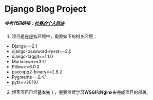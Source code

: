 # Django Blog Project

##### 参考代码链接：[杜赛的个人网站](https://www.dusaiphoto.com/)

1. 项目是在虚拟环境中，需要如下的相关环境：
- Django==2.1
- django-password-reset==2.0
- django-taggit==1.1.0
- Markdown==3.1.1
- Pillow==6.0.0
- psycopg2-binary==2.8.2
- Pygments==2.4.1
- pytz==2019.1

2. 博客项目已经基本完工，需要继续学习**WSGI**和**Nginx**来完成项目的部署。 
